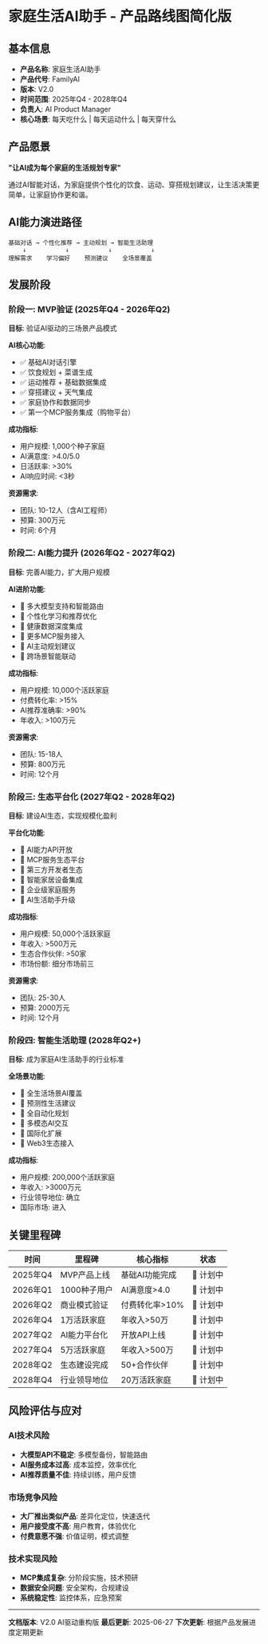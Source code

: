 # 家庭生活AI助手 - 产品路线图简化版

## 基本信息
- **产品名称**: 家庭生活AI助手
- **产品代号**: FamilyAI
- **版本**: V2.0
- **时间范围**: 2025年Q4 - 2028年Q4
- **负责人**: AI Product Manager
- **核心场景**: 每天吃什么 | 每天运动什么 | 每天穿什么

## 产品愿景
**"让AI成为每个家庭的生活规划专家"**

通过AI智能对话，为家庭提供个性化的饮食、运动、穿搭规划建议，让生活决策更简单，让家庭协作更和谐。

## AI能力演进路径

```
基础对话 → 个性化推荐 → 主动规划 → 智能生活助理
    ↓           ↓           ↓           ↓
理解需求    学习偏好    预测建议    全场景覆盖
```

## 发展阶段

### 阶段一: MVP验证 (2025年Q4 - 2026年Q2)
**目标**: 验证AI驱动的三场景产品模式

**AI核心功能**:
- ✅ 基础AI对话引擎
- ✅ 饮食规划 + 菜谱生成
- ✅ 运动推荐 + 基础数据集成
- ✅ 穿搭建议 + 天气集成
- ✅ 家庭协作和数据同步
- ✅ 第一个MCP服务集成（购物平台）

**成功指标**:
- 用户规模: 1,000个种子家庭
- AI满意度: >4.0/5.0
- 日活跃率: >30%
- AI响应时间: <3秒

**资源需求**:
- 团队: 10-12人（含AI工程师）
- 预算: 300万元
- 时间: 6个月

### 阶段二: AI能力提升 (2026年Q2 - 2027年Q2)
**目标**: 完善AI能力，扩大用户规模

**AI进阶功能**:
- 🔄 多大模型支持和智能路由
- 🔄 个性化学习和推荐优化
- 🔄 健康数据深度集成
- 🔄 更多MCP服务接入
- 🔄 AI主动规划建议
- 🔄 跨场景智能联动

**成功指标**:
- 用户规模: 10,000个活跃家庭
- 付费转化率: >15%
- AI推荐准确率: >90%
- 年收入: >100万元

**资源需求**:
- 团队: 15-18人
- 预算: 800万元
- 时间: 12个月

### 阶段三: 生态平台化 (2027年Q2 - 2028年Q2)
**目标**: 建设AI生态，实现规模化盈利

**平台化功能**:
- 🔮 AI能力API开放
- 🔮 MCP服务生态平台
- 🔮 第三方开发者生态
- 🔮 智能家居设备集成
- 🔮 企业级家庭服务
- 🔮 AI生活助手升级

**成功指标**:
- 用户规模: 50,000个活跃家庭
- 年收入: >500万元
- 生态合作伙伴: >50家
- 市场份额: 细分市场前三

**资源需求**:
- 团队: 25-30人
- 预算: 2000万元
- 时间: 12个月

### 阶段四: 智能生活助理 (2028年Q2+)
**目标**: 成为家庭AI生活助手的行业标准

**全场景功能**:
- 🌟 全生活场景AI覆盖
- 🌟 预测性生活建议
- 🌟 全自动化规划
- 🌟 多模态AI交互
- 🌟 国际化扩展
- 🌟 Web3生态接入

**成功指标**:
- 用户规模: 200,000个活跃家庭
- 年收入: >3000万元
- 行业领导地位: 确立
- 国际市场: 进入

## 关键里程碑

| 时间 | 里程碑 | 核心指标 | 状态 |
|------|--------|----------|------|
| 2025年Q4 | MVP产品上线 | 基础AI功能完成 | 🎯 计划中 |
| 2026年Q1 | 1000种子用户 | AI满意度>4.0 | 🎯 计划中 |
| 2026年Q2 | 商业模式验证 | 付费转化率>10% | 🎯 计划中 |
| 2026年Q4 | 1万活跃家庭 | 年收入>50万 | 🎯 计划中 |
| 2027年Q2 | AI能力平台化 | 开放API上线 | 🎯 计划中 |
| 2027年Q4 | 5万活跃家庭 | 年收入>500万 | 🎯 计划中 |
| 2028年Q2 | 生态建设完成 | 50+合作伙伴 | 🎯 计划中 |
| 2028年Q4 | 行业领导地位 | 20万活跃家庭 | 🎯 计划中 |

## 风险评估与应对

### AI技术风险
- **大模型API不稳定**: 多模型备份，智能路由
- **AI服务成本过高**: 成本监控，效率优化
- **AI推荐质量不佳**: 持续训练，用户反馈

### 市场竞争风险
- **大厂推出类似产品**: 差异化定位，快速迭代
- **用户接受度不高**: 用户教育，体验优化
- **付费意愿不强**: 价值证明，模式调整

### 技术实现风险
- **MCP集成复杂**: 分阶段实施，技术预研
- **数据安全问题**: 安全架构，合规建设
- **系统稳定性**: 监控体系，应急预案

---

**文档版本**: V2.0 AI驱动重构版
**最后更新**: 2025-06-27
**下次更新**: 根据产品发展进度定期更新